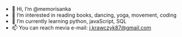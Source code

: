 - 👋 Hi, I’m @memorisanka
- 👀 I’m interested in reading books, dancing, yoga, movement, coding
- 🌱 I’m currently learning python, javaScript, SQL
- 📫 You can reach mevia e-mail: j.krawczyk87@gmail.com


